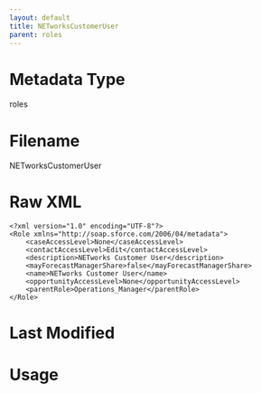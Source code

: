 ```yaml
---
layout: default
title: NETworksCustomerUser
parent: roles
---
```

# Metadata Type
roles


# Filename 
NETworksCustomerUser


# Raw XML
```
<?xml version="1.0" encoding="UTF-8"?>
<Role xmlns="http://soap.sforce.com/2006/04/metadata">
    <caseAccessLevel>None</caseAccessLevel>
    <contactAccessLevel>Edit</contactAccessLevel>
    <description>NETworks Customer User</description>
    <mayForecastManagerShare>false</mayForecastManagerShare>
    <name>NETworks Customer User</name>
    <opportunityAccessLevel>None</opportunityAccessLevel>
    <parentRole>Operations_Manager</parentRole>
</Role>
```


# Last Modified


# Usage
